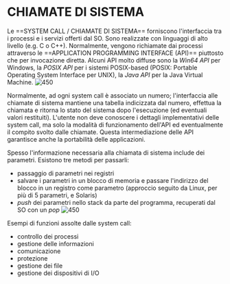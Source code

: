 # CHIAMATE DI SISTEMA
Le ==SYSTEM CALL / CHIAMATE DI SISTEMA== forniscono l'interfaccia tra i processi e i servizi offerti dal SO. Sono realizzate con linguaggi di alto livello (e.g. C o C++). Normalmente, vengono richiamate dai processi attraverso le ==APPLICATION PROGRAMMING INTERFACE (API)== piuttosto che per invocazione diretta. Alcuni API molto diffuse sono la _Win64 API_ per Windows, la _POSIX API_ per i sistemi POSIX-based (POSIX: Portable Operating System Interface per UNIX), la _Java API_ per la Java Virtual Machine.
![450](system_call.png)

Normalmente, ad ogni system call è associato un numero; l'interfaccia alle chiamate di sistema mantiene una tabella indicizzata dal numero, effettua la chiamata e ritorna lo stato del sistema dopo l'esecuzione (ed eventuali valori restituiti). L'utente non deve conoscere i dettagli implementativi delle system call, ma solo la modalità di funzionamento dell'API ed eventualmente il compito svolto dalle chiamate. Questa intermediazione delle API garantisce anche la portabilità delle applicazioni.

Spesso l'informazione necessaria alla chiamata di sistema include dei parametri. Esistono tre metodi per passarli:
- passaggio di parametri nei registri
- salvare i parametri in un blocco di memoria e passare l'indirizzo del blocco in un registro come parametro (approccio seguito da Linux, per più di 5 parametri, e Solaris)
- _push_ dei parametri nello stack da parte del programma, recuperati dal SO con un _pop_
![450](system_call3.png)

Esempi di funzioni assolte dalle system call:
- controllo dei processi
- gestione delle informazioni
- comunicazione
- protezione
- gestione dei file
- gestione dei dispositivi di I/O